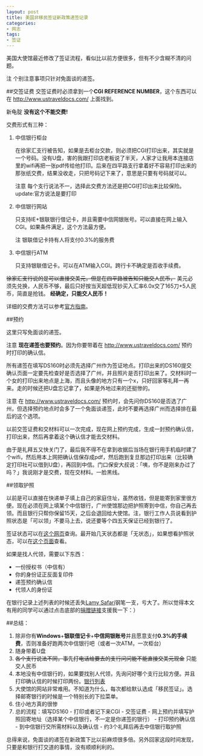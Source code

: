 ```yaml
---
layout: post
title: 美国非移民签证新政策递签记录
categories:
- 网志
tags:
- 签证
---
```


美国大使馆最近修改了签证流程，看似比以前方便很多，但有不少含糊不清的问题。

<span class="label label-info">注</span> 个别注意事项只针对免面谈的递签。

##交签证费
交签证费时必须拿到一个**CGI REFERENCE NUMBER**，这个东西可以在 http://www.ustraveldocs.com/ 上面找到。

<span class="label label-important">新龟腚</span> **没有这个不能交费!**

交费形式有三种：

1. 中信银行柜台
	
	在徐家汇支行被告知，如果是去柜台交款，则必须把CGI打印出来，其实就是一个号码。没有U盘，害的我跟打印店老板说了半天，人家才让我用本连接店里的wifi再把一张pdf传给他打印。后来在四平路支行拿着好不容易打印出来的那张纸交费，结果没收走，只把号码记下来了，意思是只要有号码就可以。

	<span class="label label-important">注意</span> 每个支行说法不一，选择此交费方法还是把CGI打印出来比较保险。update:官方说法是要打印

2. 中信银行网站

	只支持IE+银联银行借记卡，并且需要中信网银账号。可以直接在网上输入CGI。如果条件满足，这个方法最方便。
	
	<span class="label label-info">注</span> 银联借记卡持有人将支付0.3%的服务费

3. 中信银行ATM

	只支持银联借记卡。可以在ATM输入CGI。跨行卡不确定是否收手续费。

~~徐家汇支行说的是可以直接交美元，但是在四平路被告知只能交人民币，~~  美元必须先兑换，人民币不够，最后只好按当天超低现钞买入汇率6.0x交了165刀+5人民币，简直是抢钱。  **经确定，只能交人民币！**

详细的交费方法可以参考[官方指南](http://www.ustraveldocs.com/cn_zh/cn-niv-paymentinfo.asp)。

##预约

这里只写免面谈的递签。

<span class="label label-important">注意</span> **现在递签也要预约**。因为你要带着在 http://www.ustraveldocs.com/ 预约时打印的确认信。

所有递签在填写DS160时必须先选择广州作为签证地点。打印出来的DS160提交确认页面一定要先检查好是否选择了广州，并且照片是否打印出来了。交材料时一个女的打印出来地点是上海，而且头像的地方只有一个x，只好回家等礼拜一再来。走的时候还把U盘忘记拿了，如果是外地过来的还挺惨的。

<span class="label label-important">注意</span> 在 http://www.ustraveldocs.com/ 预约时，会先问你DS160是否选了广州，但选择预约地点时会多了一个免面谈递签，此时不要再选择广州而选择排在最后的这个选项。

以前交签证费和交材料可以一次完成，现在网上预约完成，生成一封预约确认信，打印出来，然后再拿着这个确认信才能去交材料。

由于是礼拜五又快关门了，最后我不得不在拿到收据后当场在银行用手机临时建了个wifi，然后用本上网把确认信保存成pdf，然后跑到复旦那边打印出来（比较确定打印社可以借到U盘），再回到中信。门口保安大叔说：「咦，你不是刚来办过了吗？」我说刚才是交费，现在交材料。一脸黑线。

##领取护照

以前是可以直接在快递单子填上自己的家庭住址，虽然收钱，但是能寄到家里很方便。现在必须在网上填某个中信银行，广州使馆那边把护照寄到中信，你自己再去领。而且银行只帮你保留15天，之后会退回给大使馆。注，银行工作人员说看到护照状态是「可以领」不要马上去，说还要等个四五天保证已经到银行了。

签证状态可以在[这个网页](https://ceac.state.gov/CEACStatTracker/Status.aspx?eQs=WwjqOlbeRYzCYubaSQI+RA==)查询。最开始几天状态都是「无状态」，如果想看护照状态，可以在[这个页面](http://www.ustraveldocs.com/cn_zh/cn-niv-passporttrack.asp)查看。

如果是找人代领，需要以下东西：

* 一份授权书（中信有）
* 你的身份证正反面复印件
* 递签预约确认信
* 代领人的身份证

在银行记录上述列表的时候还丢失[Lamy Safari](http://www.amazon.com/gp/product/B0002T401Y/ref=as_li_ss_tl?ie=UTF8&camp=1789&creative=390957&creativeASIN=B0002T401Y&linkCode=as2&tag=palaapp-20)钢笔一支，亏大了。所以觉得本文有用的同学可以通过点击底部的[捐赠链接](#donation)支援我一下：）

##总结：

1. 除非你有**Windows**+**银联借记卡**+**中信网银账号**并且愿意支付**0.3%的手续费**，否则准备好跑两次中信银行吧（或者一次ATM，一次柜台）
2. 随身带着U盘
3. ~~各个支行说法不同，事先打电话给要去的支行问问能不能直接交美元现金~~ 只能交人民币
4. 本地没有中信银行的，如果要找别人代领，先询问好哪个支行比较方便。并且打印确认信的时候打印两份。[银行列表](http://bank.ecitic.com/personal/chuguo/50.htm)
5. 大使馆的网站非常难用。不知道为什么，每次都给默认选成「移民签证」。选择邮寄银行的时候是一个特别长的下拉菜单。
6. 住小地方真的很惨
7. 总的流程：填写DS160 - 打印或者记下来CGI - 交签证费 - 网上预约并填写护照回寄地址（选择某个中信银行，不一定是你递签的银行） - 打印预约确认信 - 到中信银行交所需材料以及确认信 - 约3个礼拜后再去中信银行取护照

总得来说，免面谈的递签在新政策下比以前麻烦很多倍。另外回家这段时间发现，只要是和银行打交道的事情，没有顺顺利利的。
